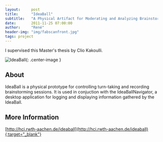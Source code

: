 ```yaml
---
layout:     post
title:      "IdeaBall"
subtitle:   "A Physical Artifact for Moderating and Analyzing Brainstorming Sessions"
date:       2011-11-25 07:00:00
author:     "René"
header-img: "img/fabscanfront.jpg"
tags: project
---
```

I supervised this Master's thesis by Clio Kakoulli.

![IdeaBall](http://hci.rwth-aachen.de/img/wiki_up/ideaballnavigator_highlevel.png){: .center-image }


## About
IdeaBall is a physical prototype for controlling turn-taking and recording brainstorming sessions. It is used in conjuction with the IdeaBallNavigator, a desktop application for logging and displaying information gathered by the IdeaBall.


## More Information
[http://hci.rwth-aachen.de/ideaball](http://hci.rwth-aachen.de/ideaball){:target="_blank"}
